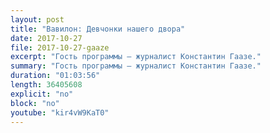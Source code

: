 ```yaml
---
layout: post
title: "Вавилон: Девчонки нашего двора"
date: 2017-10-27
file: 2017-10-27-gaaze
excerpt: "Гость программы — журналист Константин Гаазе."
summary: "Гость программы — журналист Константин Гаазе."
duration: "01:03:56"
length: 36405608
explicit: "no"
block: "no"
youtube: "kir4vW9KaT0"
---
```

